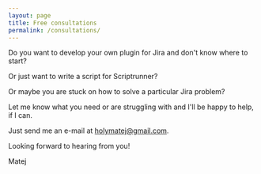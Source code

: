 ```yaml
---
layout: page
title: Free consultations
permalink: /consultations/
---
```


Do you want to develop your own plugin for Jira and don't know where to start?

Or just want to write a script for Scriptrunner?

Or maybe you are stuck on how to solve a particular Jira problem?


Let me know what you need or are struggling with and I'll be happy to help, if I can.

Just send me an e-mail at [holymatej@gmail.com](mailto:holymatej@gmail.com).


Looking forward to hearing from you!

Matej